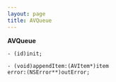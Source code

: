 ```yaml
---
layout: page
title: AVQueue
---
```




**AVQueue**

<code>- (id)init;</code>

<code>- (void)appendItem:(AVItem*)item error:(NSError**)outError;</code>

